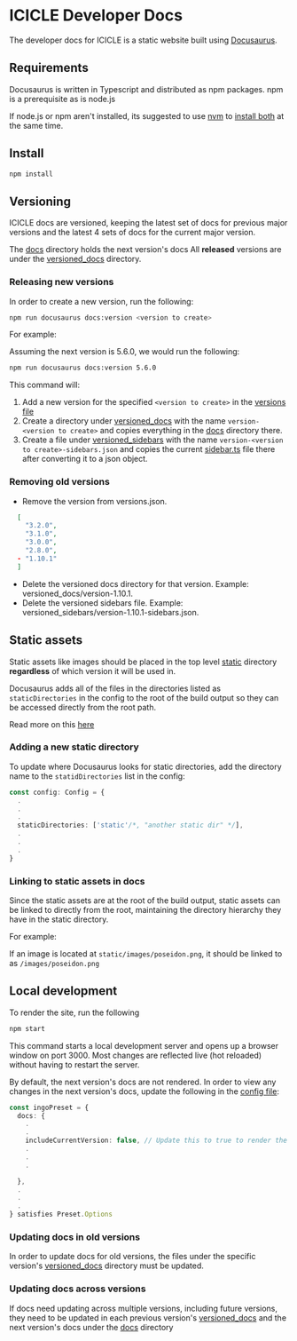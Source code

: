 # ICICLE Developer Docs

The developer docs for ICICLE is a static website built using [Docusaurus](https://docusaurus.io/).

## Requirements

Docusaurus is written in Typescript and distributed as npm packages. npm is a prerequisite as is node.js

If node.js or npm aren't installed, its suggested to use [nvm](https://github.com/nvm-sh/nvm?tab=readme-ov-file#installing-and-updating) to [install both](https://github.com/nvm-sh/nvm?tab=readme-ov-file#usage) at the same time.

## Install

```sh
npm install
```

## Versioning

ICICLE docs are versioned, keeping the latest set of docs for previous major versions and the latest 4 sets of docs for the current major version.

The [docs](./docs/) directory holds the next version's docs
All **released** versions are under the [versioned_docs](./versioned_docs/) directory.

### Releasing new versions

In order to create a new version, run the following:

```sh
npm run docusaurus docs:version <version to create>
```

For example:

Assuming the next version is 5.6.0, we would run the following:

```sh
npm run docusaurus docs:version 5.6.0
```

This command will:

1. Add a new version for the specified `<version to create>` in the [versions file](./versions.json)
2. Create a directory under [versioned_docs](./versioned_docs/) with the name `version-<version to create>` and copies everything in the [docs](./docs/) directory there.
3. Create a file under [versioned_sidebars](./versioned_sidebars/) with the name `version-<version to create>-sidebars.json` and copies the current [sidebar.ts](./sidebars.ts) file there after converting it to a json object.

### Removing old versions

- Remove the version from versions.json.

```json
  [
    "3.2.0",
    "3.1.0",
    "3.0.0",
    "2.8.0",
  - "1.10.1"
  ]
```

- Delete the versioned docs directory for that version. Example: versioned_docs/version-1.10.1.
- Delete the versioned sidebars file. Example: versioned_sidebars/version-1.10.1-sidebars.json.

## Static assets

Static assets like images should be placed in the top level [static](./static/) directory **regardless** of which version it will be used in.

Docusaurus adds all of the files in the directories listed as `staticDirectories` in the config to the root of the build output so they can be accessed directly from the root path.

Read more on this [here](https://docusaurus.io/docs/static-assets)

### Adding a new static directory

To update where Docusaurus looks for static directories, add the directory name to the `statidDirectories` list in the config:

```ts
const config: Config = {
  .
  .
  .
  staticDirectories: ['static'/*, "another static dir" */],
  .
  .
  .
}
```

### Linking to static assets in docs

Since the static assets are at the root of the build output, static assets can be linked to directly from the root, maintaining the directory hierarchy they have in the static directory.

For example:

If an image is located at `static/images/poseidon.png`, it should be linked to as `/images/poseidon.png`

## Local development

To render the site, run the following

```sh
npm start
```

This command starts a local development server and opens up a browser window on port 3000. Most changes are reflected live (hot reloaded) without having to restart the server.

By default, the next version's docs are not rendered. In order to view any changes in the next version's docs, update the following in the [config file](./docusaurus.config.ts):

```ts
const ingoPreset = {
  docs: {
    .
    .
    includeCurrentVersion: false, // Update this to true to render the next verion's docs
    .
    .
    .

  },
  .
  .
  .
} satisfies Preset.Options
```

### Updating docs in old versions

In order to update docs for old versions, the files under the specific version's [versioned_docs](./versioned_docs/) directory must be updated.

### Updating docs across versions

If docs need updating across multiple versions, including future versions, they need to be updated in each previous version's [versioned_docs](./versioned_docs/) and the next version's docs under the [docs](./docs/) directory
